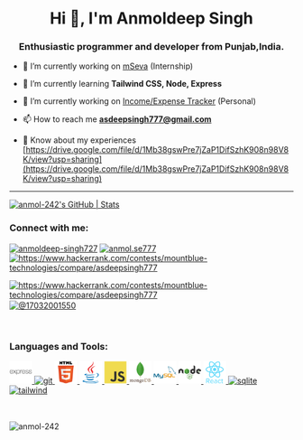 
<h1 align="center">Hi 👋, I'm Anmoldeep Singh</h1>
<h3 align="center">Enthusiastic programmer and developer from Punjab,India.</h3>


- 🔭 I’m currently working on [mSeva](https://github.com/pmidc-digit/frontend) (Internship)

- 🌱 I’m currently learning **Tailwind CSS, Node, Express**

- 👯 I’m currently working on [Income/Expense Tracker](https://github.com/anmol-242/income-expense-tracker) (Personal)

- 📫 How to reach me **asdeepsingh777@gmail.com**

- 📄 Know about my experiences [https://drive.google.com/file/d/1Mb38gswPre7jZaP1DifSzhK908n98V8K/view?usp=sharing](https://drive.google.com/file/d/1Mb38gswPre7jZaP1DifSzhK908n98V8K/view?usp=sharing)

-------------------------------------------------------------------------------------------------------------------------------------------------------------------------------------------
[![anmol-242's GitHub | Stats](https://stats.quine.sh/anmol-242/github?theme=dark)](https://quine.sh?utm_source=widgets&utm_campaign=anmol-242)

<h3 align="left">Connect with me:</h3>
<p align="left">
<a href="https://linkedin.com/in/anmoldeep-singh727" target="blank"><img align="center" src="https://raw.githubusercontent.com/rahuldkjain/github-profile-readme-generator/master/src/images/icons/Social/linked-in-alt.svg" alt="anmoldeep-singh727" height="30" width="40" /></a>
<a href="https://instagram.com/anmol.se777" target="blank"><img align="center" src="https://raw.githubusercontent.com/rahuldkjain/github-profile-readme-generator/master/src/images/icons/Social/instagram.svg" alt="anmol.se777" height="30" width="40" /></a>
<a href="https://www.hackerrank.com/contests/mountblue-technologies/compare/asdeepsingh777" target="blank"><img align="center" src="https://raw.githubusercontent.com/rahuldkjain/github-profile-readme-generator/master/src/images/icons/Social/hackerrank.svg" alt="https://www.hackerrank.com/contests/mountblue-technologies/compare/asdeepsingh777" height="30" width="40" /></a>
  
<a href="https://www.hackerrank.com/profile/h17032001550" target="blank"><img align="center" src="https://raw.githubusercontent.com/rahuldkjain/github-profile-readme-generator/master/src/images/icons/Social/hackerrank.svg" alt="https://www.hackerrank.com/contests/mountblue-technologies/compare/asdeepsingh777" height="30" width="40" /></a>
<a href="https://www.hackerearth.com/@17032001550" target="blank"><img align="center" src="https://raw.githubusercontent.com/rahuldkjain/github-profile-readme-generator/master/src/images/icons/Social/hackerearth.svg" alt="@17032001550" height="30" width="40" /></a>
</p>
<br>
<h3 align="left">Languages and Tools:</h3>
<p align="left"> <a href="https://expressjs.com" target="_blank" rel="noreferrer"> <img src="https://raw.githubusercontent.com/devicons/devicon/master/icons/express/express-original-wordmark.svg" alt="express" width="40" height="40"/> </a> <a href="https://git-scm.com/" target="_blank" rel="noreferrer"> <img src="https://www.vectorlogo.zone/logos/git-scm/git-scm-icon.svg" alt="git" width="40" height="40"/> </a> <a href="https://www.w3.org/html/" target="_blank" rel="noreferrer"> <img src="https://raw.githubusercontent.com/devicons/devicon/master/icons/html5/html5-original-wordmark.svg" alt="html5" width="40" height="40"/> </a> <a href="https://www.java.com" target="_blank" rel="noreferrer"> <img src="https://raw.githubusercontent.com/devicons/devicon/master/icons/java/java-original.svg" alt="java" width="40" height="40"/> </a> <a href="https://developer.mozilla.org/en-US/docs/Web/JavaScript" target="_blank" rel="noreferrer"> <img src="https://raw.githubusercontent.com/devicons/devicon/master/icons/javascript/javascript-original.svg" alt="javascript" width="40" height="40"/> </a> <a href="https://www.mongodb.com/" target="_blank" rel="noreferrer"> <img src="https://raw.githubusercontent.com/devicons/devicon/master/icons/mongodb/mongodb-original-wordmark.svg" alt="mongodb" width="40" height="40"/> </a> <a href="https://www.mysql.com/" target="_blank" rel="noreferrer"> <img src="https://raw.githubusercontent.com/devicons/devicon/master/icons/mysql/mysql-original-wordmark.svg" alt="mysql" width="40" height="40"/> </a> <a href="https://nodejs.org" target="_blank" rel="noreferrer"> <img src="https://raw.githubusercontent.com/devicons/devicon/master/icons/nodejs/nodejs-original-wordmark.svg" alt="nodejs" width="40" height="40"/> </a> <a href="https://reactjs.org/" target="_blank" rel="noreferrer"> <img src="https://raw.githubusercontent.com/devicons/devicon/master/icons/react/react-original-wordmark.svg" alt="react" width="40" height="40"/> </a> <a href="https://www.sqlite.org/" target="_blank" rel="noreferrer"> <img src="https://www.vectorlogo.zone/logos/sqlite/sqlite-icon.svg" alt="sqlite" width="40" height="40"/> </a> <a href="https://tailwindcss.com/" target="_blank" rel="noreferrer"> <img src="https://www.vectorlogo.zone/logos/tailwindcss/tailwindcss-icon.svg" alt="tailwind" width="40" height="40"/> </a> </p>
<br>
<p><img align="center" src="https://github-readme-stats.vercel.app/api/top-langs?username=anmol-242&show_icons=true&locale=en&layout=compact" alt="anmol-242" /></p>

